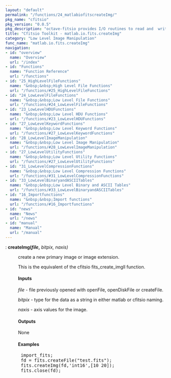 ```yaml
---
layout: "default"
permalink: "/functions/24_matlabiofitscreateImg/"
pkg_name: "cfitsio"
pkg_version: "0.0.5"
pkg_description: "octave-fitsio provides I/O routines to read and  write FITS (Flexible Image Transport System) files."
title: "Cfitsio Toolkit - matlab.io.fits.createImg"
category: "Low Level Image Manipulation"
func_name: "matlab.io.fits.createImg"
navigation:
- id: "overview"
  name: "Overview"
  url: "/index"
- id: "Functions"
  name: "Function Reference"
  url: "/functions"
- id: "25_HighLevelFileFunctions"
  name: "&nbsp;&nbsp;High Level File Functions"
  url: "/functions/#25_HighLevelFileFunctions"
- id: "24_LowLevelFileFunctions"
  name: "&nbsp;&nbsp;Low Level File Functions"
  url: "/functions/#24_LowLevelFileFunctions"
- id: "23_LowLevelHDUFunctions"
  name: "&nbsp;&nbsp;Low Level HDU Functions"
  url: "/functions/#23_LowLevelHDUFunctions"
- id: "27_LowLevelKeywordFunctions"
  name: "&nbsp;&nbsp;Low Level Keyword Functions"
  url: "/functions/#27_LowLevelKeywordFunctions"
- id: "28_LowLevelImageManipulation"
  name: "&nbsp;&nbsp;Low Level Image Manipulation"
  url: "/functions/#28_LowLevelImageManipulation"
- id: "27_LowLevelUtilityFunctions"
  name: "&nbsp;&nbsp;Low Level Utility Functions"
  url: "/functions/#27_LowLevelUtilityFunctions"
- id: "31_LowLevelCompressionFunctions"
  name: "&nbsp;&nbsp;Low Level Compression Functions"
  url: "/functions/#31_LowLevelCompressionFunctions"
- id: "33_LowLevelBinaryandASCIITables"
  name: "&nbsp;&nbsp;Low Level Binary and ASCII Tables"
  url: "/functions/#33_LowLevelBinaryandASCIITables"
- id: "16_Importfunctions"
  name: "&nbsp;&nbsp;Import functions"
  url: "/functions/#16_Importfunctions"
- id: "news"
  name: "News"
  url: "/news"
- id: "manual"
  name: "Manual"
  url: "/manual"
---
```

<dl class="def">
<dt id="index-createImg_0028file_002c"><span class="category">: </span><span><em></em> <strong>createImg(<var>file</var>,</strong> <em><var>bitpix</var>, <var>naxis</var>)</em><a href='#index-createImg_0028file_002c' class='copiable-anchor'></a></span></dt>
<dd><p>create a new primary image or image extension.
</p>
<p>This is the equivalent of the cfitsio fits_create_imgll function.
</p>
<span id="Inputs"></span><h4 class="subsubheading">Inputs</h4>
<p><var>file</var> - file previously opened with openFile, openDiskFile
 or createFile.
</p>
<p><var>bitpix</var> - type for the data as a string in either matlab or cfitsio naming.
</p>
<p><var>naxis</var> - axis values for the image.
</p>
<span id="Outputs"></span><h4 class="subsubheading">Outputs</h4>
<p>None
</p>
<span id="Examples"></span><h4 class="subsubheading">Examples</h4>
<div class="example">
<pre class="example"> import_fits;
 fd = fits.createFile(&quot;test.fits&quot;);
 fits.createImg(fd,'int16',[10 20]);
 fits.close(fd);
 </pre></div>
</dd></dl>